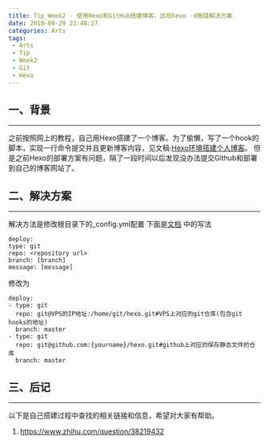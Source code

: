 ```yaml
---
title: Tip_Week2 - 使用Hexo和GitHub搭建博客，出现hexo -d报错解决方案
date: 2018-08-29 23:48:27
categories: Arts
tags:
 - Arts
 - Tip
 - Week2
 - Git
 - Hexo
---
```


## 一、背景
---
之前按照网上的教程，自己用Hexo搭建了一个博客。为了偷懒，写了一个hook的脚本，实现一行命令提交并且更新博客内容，见文稿:[Hexo环境搭建个人博客][1]。
但是之前Hexo的部署方案有问题，隔了一段时间以后发现没办法提交Github和部署到自己的博客网站了。

## 二、解决方案
---

解决方法是修改根目录下的_config.yml配置
下面是[文档][2] 中的写法
```
deploy:
type: git
repo: <repository url>
branch: [branch]
message: [message]
```

修改为
```
deploy:
- type: git
  repo: git@VPS的IP地址:/home/git/hexo.git#VPS上对应的git仓库(包含git hooks的地址)
  branch: master
- type: git
  repo: git@github.com:{yourname}/hexo.git#github上对应的保存静态文件的仓库
  branch: master
```

## 三、后记
---
以下是自己搭建过程中查找的相关链接和信息，希望对大家有帮助。
1. https://www.zhihu.com/question/38219432


[1]: http://skyhacks.org/2017/07/21/Others/UseHexoToBuildBlog/
[2]: https://hexo.io/zh-cn/docs/deployment.html#Git
